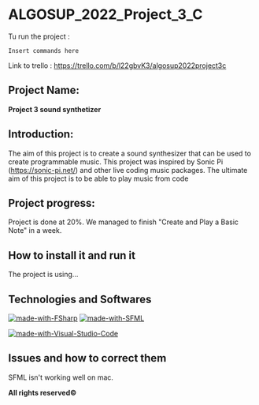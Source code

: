 # ALGOSUP_2022_Project_3_C



Tu run the project :

```
Insert commands here
```

Link to trello : https://trello.com/b/l22gbvK3/algosup2022project3c


## Project Name:

**Project 3 sound synthetizer**

## Introduction:

The aim of this project is to create a sound synthesizer that can be used to create
programmable music. This project was inspired by Sonic Pi (https://sonic-pi.net/) and other live
coding music packages. The ultimate aim of this project is to be able to play music from code

## Project progress:

Project is done at 20%. We managed to finish "Create and Play a Basic Note" in a week.

## How to install it and run it

The project is using...


## Technologies and Softwares

[![made-with-FSharp](https://img.shields.io/badge/Language%20Used-FSharp-blue)](https://fsharp.org/) [![made-with-SFML](https://img.shields.io/badge/-SFML-brightgreen)](https://www.sfml-dev.org/index-fr.php) 

[![made-with-Visual-Studio-Code](https://img.shields.io/badge/Softwares%20Used:-Visual%20Studio%20Code-0078d7.svg)](https://code.visualstudio.com) 

## Issues and how to correct them

SFML isn't working well on mac.

**All rights reserved©**



